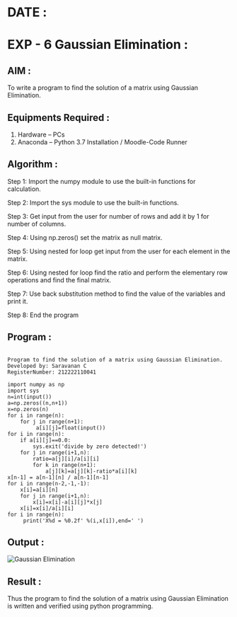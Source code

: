 # DATE : 
# EXP - 6 Gaussian Elimination :

## AIM :
To write a program to find the solution of a matrix using Gaussian Elimination.

## Equipments Required :
1. Hardware – PCs
2. Anaconda – Python 3.7 Installation / Moodle-Code Runner

## Algorithm :
Step 1: Import the numpy module to use the built-in functions for calculation.

Step 2: Import the sys module to use the built-in functions.

Step 3: Get input from the user for number of rows and add it by 1 for number of columns.

Step 4: Using np.zeros() set the matrix as null matrix.

Step 5: Using nested for loop get input from the user for each element in the matrix.

Step 6: Using nested for loop find the ratio and perform the elementary row operations and find the final matrix.

Step 7: Use back substitution method to find the value of the variables and print it.

Step 8: End the program

## Program :
```

Program to find the solution of a matrix using Gaussian Elimination.
Developed by: Saravanan C
RegisterNumber: 212222110041
```
```
import numpy as np
import sys
n=int(input())
a=np.zeros((n,n+1))
x=np.zeros(n)
for i in range(n):
    for j in range(n+1):
         a[i][j]=float(input())
for i in range(n):
    if a[i][j]==0.0:
        sys.exit('divide by zero detected!')
    for j in range(i+1,n):
        ratio=a[j][i]/a[i][i]
        for k in range(n+1):
            a[j][k]=a[j][k]-ratio*a[i][k]
x[n-1] = a[n-1][n] / a[n-1][n-1]
for i in range(n-2,-1,-1):
    x[i]=a[i][n]
    for j in range(i+1,n):
        x[i]=x[i]-a[i][j]*x[j]
    x[i]=x[i]/a[i][i]
for i in range(n):
     print('X%d = %0.2f' %(i,x[i]),end=' ')
```
## Output :
![Gaussian Elimination ](https://github.com/user-attachments/assets/5abb2187-ae27-4496-bb69-66e52f4a64c1)

## Result :
Thus the program to find the solution of a matrix using Gaussian Elimination is written and verified using python programming.

